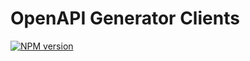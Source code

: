 # OpenAPI Generator Clients

[![NPM version](https://img.shields.io/npm/v/openapi-generator-clients?color=a1b858&label=)](https://www.npmjs.com/package/openapi-generator-clients)


